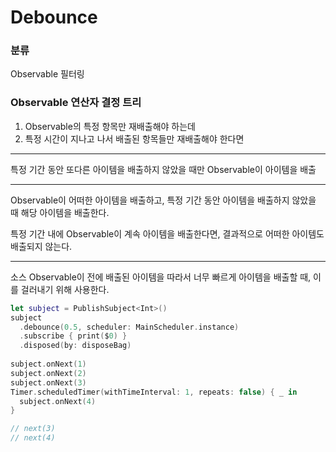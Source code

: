 # Debounce

### 분류

Observable 필터링

### Observable 연산자 결정 트리

1. Observable의 특정 항목만 재배출해야 하는데
2. 특정 시간이 지나고 나서 배출된 항목들만 재배출해야 한다면

---

특정 기간 동안 또다른 아이템을 배출하지 않았을 때만 Observable이 아이템을 배출

---

Observable이 어떠한 아이템을 배출하고, 특정 기간 동안 아이템을 배출하지 않았을 때 해당 아이템을 배출한다.

특정 기간 내에 Observable이 계속 아이템을 배출한다면, 결과적으로 어떠한 아이템도 배출되지 않는다.

---

소스 Observable이 전에 배출된 아이템을 따라서 너무 빠르게 아이템을 배출할 때, 이를 걸러내기 위해 사용한다.

```swift
let subject = PublishSubject<Int>()
subject
  .debounce(0.5, scheduler: MainScheduler.instance)
  .subscribe { print($0) }
  .disposed(by: disposeBag)
    
subject.onNext(1)
subject.onNext(2)
subject.onNext(3)
Timer.scheduledTimer(withTimeInterval: 1, repeats: false) { _ in
  subject.onNext(4)
}

// next(3)
// next(4)
```

